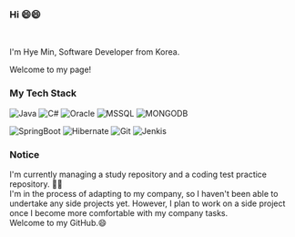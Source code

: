 ### Hi 😄😄 
<br>

I'm Hye Min, Software Developer from Korea. <br>

Welcome to my page!<br>


### My Tech Stack
![Java](https://img.shields.io/badge/JAVA-3776AB.svg?&style=for-the-badge&logo=JAVA&logoColor=White)
![C#](https://img.shields.io/badge/C%23-orange.svg?&style=for-the-badge&logo=%23&logoColor=Orange)
![Oracle](https://img.shields.io/badge/Oracle-F80000.svg?&style=for-the-badge&logo=Oracle&logoColor=black)
![MSSQL](https://img.shields.io/badge/MSSQL-CC2927.svg?&style=for-the-badge&logo=MSSQL&logoColor=White)
![MONGODB](https://img.shields.io/badge/MONGODB-47A248.svg?&style=for-the-badge&logo=MONGODB&logoColor=White)

![SpringBoot](https://img.shields.io/badge/SpringBoot-6DB33F.svg?&style=for-the-badge&logo=SpringBoot&logoColor=black)
![Hibernate](https://img.shields.io/badge/Hibernate-59666C.svg?&style=for-the-badge&logo=Hibernate&logoColor=black)
![Git](https://img.shields.io/badge/Git-F05032.svg?&style=for-the-badge&logo=Git&logoColor=black)
![Jenkis](https://img.shields.io/badge/Jenkis-D24939.svg?&style=for-the-badge&logo=Jenkis&logoColor=black)

### Notice 

I'm currently managing a study repository and a coding test practice repository. 🌱🌱 <br>
I'm in the process of adapting to my company, so I haven't been able to undertake any side projects yet. However, I plan to work on a side project once I become more comfortable with my company tasks. <br>
Welcome to my GitHub.😄

<!--

<img alt="Java" src ="https://img.shields.io/badge/JAVA-3776AB.svg?&style=for-the-badge&logo=JAVA&logoColor=White"/>
<img alt="JavaScript" src ="https://img.shields.io/badge/JavaScript-F7DF1E.svg?&style=for-the-badge&logo=JavaScript&logoColor=black"/>
<img src="https://img.shields.io/badge/기술이름-#제외색상번호?style=for-the-badge&logo=v&logoColor=white">
**polarHub25/polarHub25** is a ✨ _special_ ✨ repository because its `README.md` (this file) appears on your GitHub profile.

Here are some ideas to get you started:

- 🔭 I’m currently working on ...
- 🌱 I’m currently learning ...
- 👯 I’m looking to collaborate on ...
- 🤔 I’m looking for help with ...
- 💬 Ask me about ...
- 📫 How to reach me: ...
- 😄 Pronouns: ...
- ⚡ Fun fact: ...
-->
